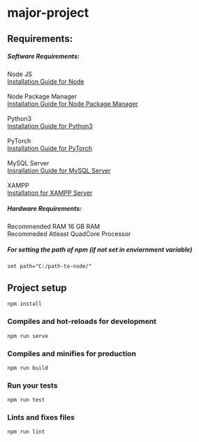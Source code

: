# major-project

## Requirements:

##### Software Requirements:<br/>
Node JS <br/> [Installation Guide for Node](https://nodejs.org/en/download/)<br/><br/>
Node Package Manager <br/> [Installation Guide for Node Package Manager](https://www.npmjs.com/package/download)<br/><br/>
Python3 <br/>[Installation Guide for Python3](https://www.python.org/downloads/)<br/><br/>
PyTorch <br/>[Installation Guide for PyTorch](https://pytorch.org/resources)<br/><br/>
MySQL Server<br/> [Insrallation Guide for MySQL Server](https://dev.mysql.com/doc/mysql-installation-excerpt/5.5/en/windows-install-archive.html)<br/> <br/>
XAMPP <br/> [Installation for XAMPP Server](https://www.apachefriends.org/download.html)

##### Hardware Requirements: <br/>
Recommended RAM 16 GB RAM<br/>
Recommeded Atleast QuadCore Processor<br/>


##### For setting the path of npm (if not set in enviornment variable)
```
set path="C:/path-to-node/"
```
## Project setup
```
npm install
```

### Compiles and hot-reloads for development
```
npm run serve
```

### Compiles and minifies for production
```
npm run build
```

### Run your tests
```
npm run test
```

### Lints and fixes files
```
npm run lint
```
